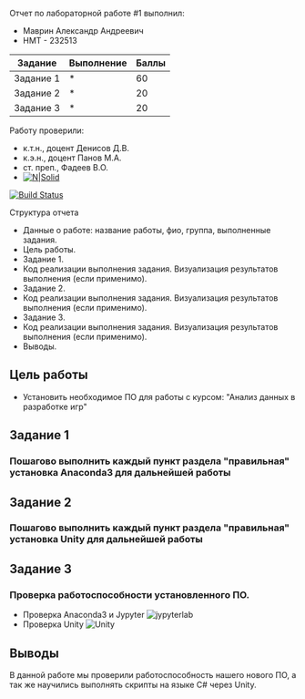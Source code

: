 Отчет по лабораторной работе #1 выполнил:
- Маврин Александр Андреевич
- НМТ - 232513

| Задание | Выполнение | Баллы |
| ------ | ------ | ------ |
| Задание 1 | * | 60 |
| Задание 2 | * | 20 |
| Задание 3 | * | 20 |

Работу проверили:
- к.т.н., доцент Денисов Д.В.
- к.э.н., доцент Панов М.А.
- ст. преп., Фадеев В.О.
- [![N|Solid](https://cldup.com/dTxpPi9lDf.thumb.png)](https://nodesource.com/products/nsolid)

[![Build Status](https://travis-ci.org/joemccann/dillinger.svg?branch=master)](https://travis-ci.org/joemccann/dillinger)

Структура отчета

- Данные о работе: название работы, фио, группа, выполненные задания.
- Цель работы.
- Задание 1.
- Код реализации выполнения задания. Визуализация результатов выполнения (если применимо).
- Задание 2.
- Код реализации выполнения задания. Визуализация результатов выполнения (если применимо).
- Задание 3.
- Код реализации выполнения задания. Визуализация результатов выполнения (если применимо).
- Выводы.

  
## Цель работы
- Установить необходимое ПО для работы с курсом: "Анализ данных в разработке игр"

## Задание 1
### Пошагово выполнить каждый пункт раздела "правильная" установка Anaconda3 для дальнейшей работы

## Задание 2
### Пошагово выполнить каждый пункт раздела "правильная" установка Unity для дальнейшей работы


## Задание 3
### Проверка работоспособности установленного ПО.

- Проверка Anaconda3 и Jypyter ![jypyterlab](https://github.com/user-attachments/assets/f056effd-36f6-4b94-aa22-78e82a55fc2c)
- Проверка Unity ![Unity](https://github.com/user-attachments/assets/c64d4f91-f637-4aaf-9445-22238026e0e2)

## Выводы

В данной работе мы проверили работоспособность нашего нового ПО, а так же научились выполнять скрипты на языке C# через Unity.

